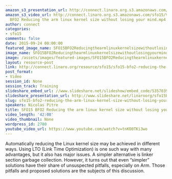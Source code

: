 ```yaml
---
amazon_s3_presentation_url: http://connect.linaro.org.s3.amazonaws.com/sfo15/Presentations/09-24-Thursday/SFO15-BF02-ReducingArmLinuxKernelSize.pdf
amazon_s3_video_url: http://connect.linaro.org.s3.amazonaws.com/sfo15/Videos/09-23-Wednesday/SFO15
  BFO2 Reducing the arm linux kernel size without losing your mind.mp4
author: connect
categories:
- sfo15
comments: false
date: 2015-09-24 00:00:00
featured_image_name: SFO15BFO2Reducingthearmlinuxkernelsizewithoutlosingyourmind.jpg
image_name: SFO15BFO2Reducingthearmlinuxkernelsizewithoutlosingyourmind.jpg
image: /assets/images/featured-images/SFO15BFO2Reducingthearmlinuxkernelsizewithoutlosingyourmind.jpg
layout: resource-post
link: http://connect.linaro.org/resource/sfo15/sfo15-bfo2-reducing-the-arm-linux-kernel-size-without-losing-your-mind/
post_format:
- Video
session_id: None
session_track: Training
slideshare_embed_url: //www.slideshare.net/slideshow/embed_code/53570396
slideshare_presentation_url: http://www.slideshare.net/linaroorg/sfo15bfo2-reducing-the-arm-linux-kernel-size-without-losing-your-mind
slug: sfo15-bfo2-reducing-the-arm-linux-kernel-size-without-losing-your-mind
speakers: Nicolas Pitre
title: SFO15 BFO2 Reducing the arm linux kernel size without losing your mind
video_length: '42:08'
video_thumbnail: None
wordpress_id: 2780
youtube_video_url: https://www.youtube.com/watch?v=tnKO0TKi3wo
---
```


Automatically reducing the Linux kernel size may be achieved in
different ways. Using LTO (Link Time Optimization) is one such way with many advantages, but it also has major issues. A simpler alternative is linker section garbage collection. However, it turns out that even “simpler” solutions have their share of unsuspected pitfalls, especially on Arm. Those pitfalls and proposed solutions are the subjects of this discussion.
